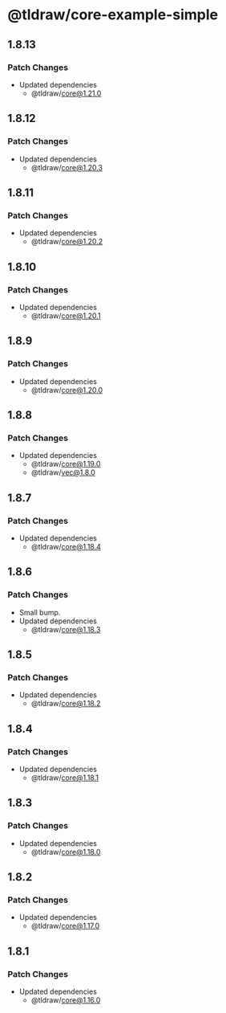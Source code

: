 # @tldraw/core-example-simple

## 1.8.13

### Patch Changes

- Updated dependencies
  - @tldraw/core@1.21.0

## 1.8.12

### Patch Changes

- Updated dependencies
  - @tldraw/core@1.20.3

## 1.8.11

### Patch Changes

- Updated dependencies
  - @tldraw/core@1.20.2

## 1.8.10

### Patch Changes

- Updated dependencies
  - @tldraw/core@1.20.1

## 1.8.9

### Patch Changes

- Updated dependencies
  - @tldraw/core@1.20.0

## 1.8.8

### Patch Changes

- Updated dependencies
  - @tldraw/core@1.19.0
  - @tldraw/vec@1.8.0

## 1.8.7

### Patch Changes

- Updated dependencies
  - @tldraw/core@1.18.4

## 1.8.6

### Patch Changes

- Small bump.
- Updated dependencies
  - @tldraw/core@1.18.3

## 1.8.5

### Patch Changes

- Updated dependencies
  - @tldraw/core@1.18.2

## 1.8.4

### Patch Changes

- Updated dependencies
  - @tldraw/core@1.18.1

## 1.8.3

### Patch Changes

- Updated dependencies
  - @tldraw/core@1.18.0

## 1.8.2

### Patch Changes

- Updated dependencies
  - @tldraw/core@1.17.0

## 1.8.1

### Patch Changes

- Updated dependencies
  - @tldraw/core@1.16.0
